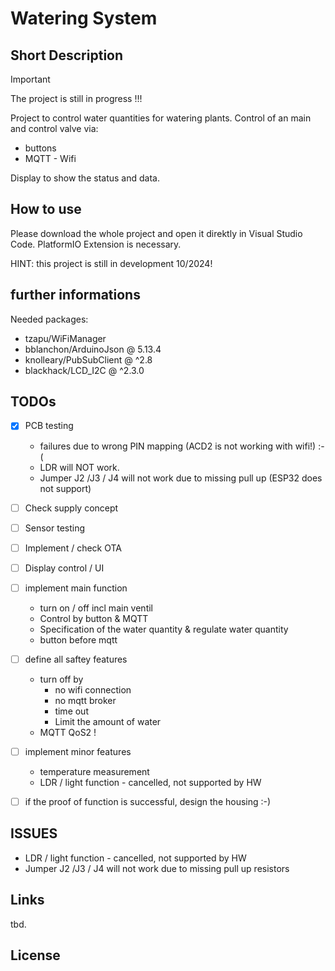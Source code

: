 # Watering System
## Short Description

> [!IMPORTANT]
> The project is still in progress !!!

Project to control water quantities for watering plants. 
Control of an main and control valve via: 
* buttons
* MQTT - Wifi

Display to show the status and data.

## How to use
Please download the whole project and open it direktly in Visual Studio Code. 
PlatformIO Extension is necessary.

HINT: this project is still in development 10/2024!

## further informations
Needed packages:
  - tzapu/WiFiManager
  - bblanchon/ArduinoJson @ 5.13.4
  - knolleary/PubSubClient @ ^2.8
  - blackhack/LCD_I2C @ ^2.3.0

## TODOs

- [x] PCB testing
   * failures due to wrong PIN mapping (ACD2 is not working with wifi!) :-(
   * LDR will NOT work.
   * Jumper J2 /J3 / J4 will not work due to missing pull up (ESP32 does not support)
- [ ] Check supply concept
- [ ] Sensor testing
- [ ] Implement / check OTA
- [ ] Display control / UI 
- [ ] implement main function 
    * turn on / off incl main ventil
    * Control by button & MQTT
    * Specification of the water quantity & regulate water quantity 
    * button before mqtt 
- [ ] define all saftey features
  * turn off by 
    * no wifi connection
    * no mqtt broker 
    * time out 
    * Limit the amount of water
  * MQTT QoS2 !
- [ ] implement minor features
  * temperature measurement
  * LDR / light function - cancelled, not supported by HW

- [ ] if the proof of function is successful, design the housing  :-) 


## ISSUES 
- LDR / light function - cancelled, not supported by HW
- Jumper J2 /J3 / J4 will not work due to missing pull up resistors


## Links
tbd.


## License

